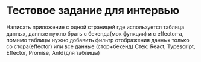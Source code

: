# Тестовое задание для интервью

Написать приложение с одной страницей где используется таблица данных, данные нужно брать с бекенда(мок функция) и с effector-а, помимо таблицы нужно добавить фильтр отображения данных только со стора(effector) или все данные (стор+бекенд) 
Стек: React, Typescript, Effector, Promise, Antd(для таблицы)


